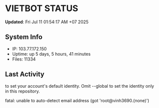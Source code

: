 # VIETBOT STATUS
**Updated**: Fri Jul 11 01:54:17 AM +07 2025

## System Info
- IP: 103.77.172.150
- Uptime: up 5 days, 5 hours, 41 minutes
- Files: 11334

## Last Activity

to set your account's default identity.
Omit --global to set the identity only in this repository.

fatal: unable to auto-detect email address (got 'root@vinh3690.(none)')
